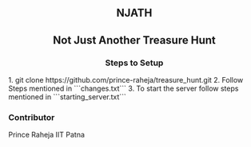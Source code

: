 <h2 align="center">NJATH</h2>
<h2 align="center">Not Just Another Treasure Hunt</h2>


<h3 align="center">Steps to Setup</h3> 
1. git clone https://github.com/prince-raheja/treasure_hunt.git
2. Follow Steps mentioned in ```changes.txt``` 
3. To start the server follow steps mentioned in ```starting_server.txt```

<h3>Contributor</h3>
<span>Prince Raheja<span>   
IIT Patna
